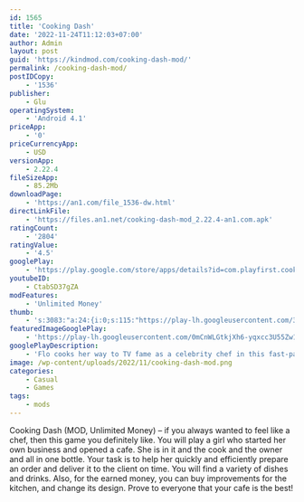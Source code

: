 ```yaml
---
id: 1565
title: 'Cooking Dash'
date: '2022-11-24T11:12:03+07:00'
author: Admin
layout: post
guid: 'https://kindmod.com/cooking-dash-mod/'
permalink: /cooking-dash-mod/
postIDCopy:
    - '1536'
publisher:
    - Glu
operatingSystem:
    - 'Android 4.1'
priceApp:
    - '0'
priceCurrencyApp:
    - USD
versionApp:
    - 2.22.4
fileSizeApp:
    - 85.2Mb
downloadPage:
    - 'https://an1.com/file_1536-dw.html'
directLinkFile:
    - 'https://files.an1.net/cooking-dash-mod_2.22.4-an1.com.apk'
ratingCount:
    - '2804'
ratingValue:
    - '4.5'
googlePlay:
    - 'https://play.google.com/store/apps/details?id=com.playfirst.cookingdashx'
youtubeID:
    - CtabSD37gZA
modFeatures:
    - 'Unlimited Money'
thumb:
    - 's:3083:"a:24:{i:0;s:115:"https://play-lh.googleusercontent.com/3VmuOglV8JRDpyTg0czYTHv1yiZ2bpDZkdv-ISec8CI26Or0TqCxNQuwQwo3uKNbvgc=w526-h296";i:1;s:114:"https://play-lh.googleusercontent.com/JfDfpIDGY2xOnb5I1JzC-R6SAEMHI-gCNCyE7JGPviR1OkZTvEAadSmm_fLK7IrB9Q=w526-h296";i:2;s:115:"https://play-lh.googleusercontent.com/0b-yT4pb18eyDy1K1ATAB6AjiZmX2cBUUEKwDrlcumUl1-hsKRa_viaqtpmh_8VSo_4=w526-h296";i:3;s:115:"https://play-lh.googleusercontent.com/o-UdPe7s1443F1gbpEgtfJvJyS5NFMLfDsVWYUVaSJSNcapbrCQWqKXm-FPTKbirPi4=w526-h296";i:4;s:114:"https://play-lh.googleusercontent.com/R6xDvilKxb_9JDBGCNCOzQJiuaQ7wNtAf6PsO_-u3Xd4l4QTYr2otFMDEOqtd9XqAQ=w526-h296";i:5;s:116:"https://play-lh.googleusercontent.com/L3XH8bPO7JFqmBAhLza9hqxVs6krUUBZpc148d3IaL-xnpiy1M0PAF0A_eld_fX94TRS=w526-h296";i:6;s:114:"https://play-lh.googleusercontent.com/Bm31wbjONZBhWT5XKIUG1afSmnX4pPGoT-Xj_vMjPocZINGtSAN--szB4Ov98X-5cA=w526-h296";i:7;s:115:"https://play-lh.googleusercontent.com/52TWqQfkM8YcHLkdwE5jQc4WUY5MbvQSLP3VXqnTntDKyJTn56SY5YERpHpNp-yTKiE=w526-h296";i:8;s:114:"https://play-lh.googleusercontent.com/X8au_P-fsapdSlSt4JzfPQdpn4-txOI9Xq7xzpc41N52m80daTiC7Gd40xpeOgmbbw=w526-h296";i:9;s:114:"https://play-lh.googleusercontent.com/hBfTeg0QYZJyOJ8OwDDearrlmpKSz2PYB-vRWhMgXl_v9Tf6qFCEuRMxLtZ46fF1Ug=w526-h296";i:10;s:114:"https://play-lh.googleusercontent.com/8GA-SqXi2oRcgGnayyQO3Ntjk37V5YPJ5CUAwizHucW0E4LW3vB6rzWlCFsvXO-ifw=w526-h296";i:11;s:115:"https://play-lh.googleusercontent.com/Ccffx9tewk1DxfdIQsBArwleRB3thiWjRDTZ6Hjud6MpqhCR_nluWRtp_kL-42goKUk=w526-h296";i:12;s:116:"https://play-lh.googleusercontent.com/gorMEA8nNwWFHdDDXyK-y687TWVGF5t1_WnvBIZaU1PTxPGxG2DUxoG7xI7n7ZCq49r6=w526-h296";i:13;s:114:"https://play-lh.googleusercontent.com/UU_j-TuupIVoPHKt8zDbxr3nktcDhcxtKpWVL09CDCB5-W_ICFB4au7W97NOg8s0ww=w526-h296";i:14;s:114:"https://play-lh.googleusercontent.com/hlr_Ov_vhwYeYPAXk8waRRxAhKLJ_1R-pyEzwv5TEmdn_Dcsyrlutga4dMiOcNvYgg=w526-h296";i:15;s:114:"https://play-lh.googleusercontent.com/uSjmso-g2trZIG0oRGdajFnD38oaHhHVgAtNC-vGWv4eFFBcZU_GPZdZXhxbHb_9hA=w526-h296";i:16;s:114:"https://play-lh.googleusercontent.com/W9YMDTE1W5VgXs6IBtklLiteofDkCqE7nIZfUQgftzjY2qOD-Demmp8KgR5wHL2I1Q=w526-h296";i:17;s:115:"https://play-lh.googleusercontent.com/TjgN5ePcVJ100NofdLj_pBIP_q5qxtw-oHvK1SF-Aad1XuqUQ0U8Bb-DBktM6Sc7zgE=w526-h296";i:18;s:115:"https://play-lh.googleusercontent.com/xeVkEc1LGPEJ-MDeREEzT3MIgETP1bO-rsY9-XeGCAUpHTFmmBU9cdv18iQBEFmGtl0=w526-h296";i:19;s:114:"https://play-lh.googleusercontent.com/AiOtKDOjdLHwoiAOL3XOCXho83T1zMfSaAJIfiE784AlllAcmL6QFTZWn5xFBwC_ag=w526-h296";i:20;s:115:"https://play-lh.googleusercontent.com/j7WeYohcDv9TuvhIKrTZf9SSTU60vHdFPV16vKpoGRSntjCdT4YJ_cF51rIt5JT8RNE=w526-h296";i:21;s:115:"https://play-lh.googleusercontent.com/9MQiKfI1yZFLpQoVHoHrHZWlyHihPHc7hYi0rgUkgHJEC6K2h7uS6N7bVC-4feIuYxw=w526-h296";i:22;s:115:"https://play-lh.googleusercontent.com/QC8wdco2e5-iEByLQRhqc1mpKHGDQoiHAnpgOeY3UjUhDLPI89SkbNJVMra2_92ktwo=w526-h296";i:23;s:114:"https://play-lh.googleusercontent.com/0Q78hzMhGOoYnFPHn7YdzQkBFOSjsrT51GlfQZl_sj_bPQF4hZoFeQlERaLGXHFTlA=w526-h296";}";'
featuredImageGooglePlay:
    - 'https://play-lh.googleusercontent.com/0mCnWLGtkjXh6-yqxcc3U55Zw1jXJ-IzSxBYMlrd_YfI-yEVDIqh_IMYJ1Aohl7DVIi0'
googlePlayDescription:
    - 'Flo cooks her way to TV fame as a celebrity chef in this fast-paced time management game – COOKING DASH!Sharpen your skill as you prepare, cook, and serve delicious menu items in each exotic restaurant… in front of a live studio audience! Hear them gasp and cheer as you earn profits in each exciting episode! Quirky customers, superstar VIPs, fast-paced kitchen action, and TV fame await!.Excel as a chef to beat Series Finales and compete in the Trial of Style, where you can earn adorable Pets & Outfits!.'
image: /wp-content/uploads/2022/11/cooking-dash-mod.png
categories:
    - Casual
    - Games
tags:
    - mods
---
```


Cooking Dash (MOD, Unlimited Money) – if you always wanted to feel like a chef, then this game you definitely like. You will play a girl who started her own business and opened a cafe. She is in it and the cook and the owner and all in one bottle. Your task is to help her quickly and efficiently prepare an order and deliver it to the client on time. You will find a variety of dishes and drinks. Also, for the earned money, you can buy improvements for the kitchen, and change its design. Prove to everyone that your cafe is the best!